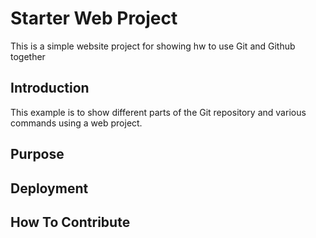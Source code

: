 # Starter Web Project

This is a simple website project for showing hw to use Git and Github together

## Introduction

This example is to show different parts of the Git repository and various commands using a web project.

## Purpose

## Deployment

## How To Contribute